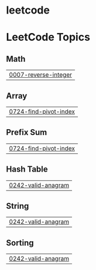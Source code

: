 # leetcode
<!---LeetCode Topics Start-->
# LeetCode Topics
## Math
|  |
| ------- |
| [0007-reverse-integer](https://github.com/DHARANIDHARAN2005/leetcode/tree/master/0007-reverse-integer) |
## Array
|  |
| ------- |
| [0724-find-pivot-index](https://github.com/DHARANIDHARAN2005/leetcode/tree/master/0724-find-pivot-index) |
## Prefix Sum
|  |
| ------- |
| [0724-find-pivot-index](https://github.com/DHARANIDHARAN2005/leetcode/tree/master/0724-find-pivot-index) |
## Hash Table
|  |
| ------- |
| [0242-valid-anagram](https://github.com/DHARANIDHARAN2005/leetcode/tree/master/0242-valid-anagram) |
## String
|  |
| ------- |
| [0242-valid-anagram](https://github.com/DHARANIDHARAN2005/leetcode/tree/master/0242-valid-anagram) |
## Sorting
|  |
| ------- |
| [0242-valid-anagram](https://github.com/DHARANIDHARAN2005/leetcode/tree/master/0242-valid-anagram) |
<!---LeetCode Topics End-->